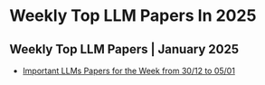 # Weekly Top LLM Papers In 2025 #
## Weekly Top LLM Papers | January 2025 ##
* [Important LLMs Papers for the Week from 30/12 to 05/01](https://open.substack.com/pub/youssefh/p/important-llms-papers-for-the-week-5e8?r=1sqbmi&utm_campaign=post&utm_medium=web&showWelcomeOnShare=false)
